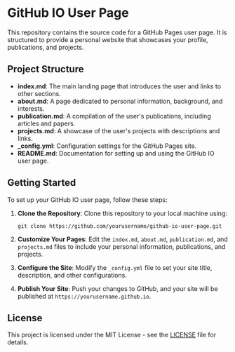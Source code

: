 # GitHub IO User Page

This repository contains the source code for a GitHub Pages user page. It is structured to provide a personal website that showcases your profile, publications, and projects.

## Project Structure

- **index.md**: The main landing page that introduces the user and links to other sections.
- **about.md**: A page dedicated to personal information, background, and interests.
- **publication.md**: A compilation of the user's publications, including articles and papers.
- **projects.md**: A showcase of the user's projects with descriptions and links.
- **_config.yml**: Configuration settings for the GitHub Pages site.
- **README.md**: Documentation for setting up and using the GitHub IO user page.

## Getting Started

To set up your GitHub IO user page, follow these steps:

1. **Clone the Repository**: 
   Clone this repository to your local machine using:
   ```
   git clone https://github.com/yourusername/github-io-user-page.git
   ```

2. **Customize Your Pages**: 
   Edit the `index.md`, `about.md`, `publication.md`, and `projects.md` files to include your personal information, publications, and projects.

3. **Configure the Site**: 
   Modify the `_config.yml` file to set your site title, description, and other configurations.

4. **Publish Your Site**: 
   Push your changes to GitHub, and your site will be published at `https://yourusername.github.io`.

## License

This project is licensed under the MIT License - see the [LICENSE](LICENSE) file for details.